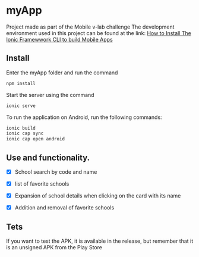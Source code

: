 # myApp
Project made as part of the Mobile v-lab challenge 
The development environment used in this project can be found at the link: [How to Install The Ionic Framewwork CLI to build Mobile Apps](https://ionicframework.com/docs/intro/cli)

## Install 
Enter the myApp folder and run the command

```bash
npm install 
```


Start the server using the command
```bash
ionic serve
```



To run the application on Android, run the following commands:
```bash
ionic build
ionic cap sync
ionic cap open android

```
## Use and functionality.

- [x] School search by code and name
- [x] list of favorite schools
- [x] Expansion of school details when clicking on the card with its name
- [x] Addition and removal of favorite schools




## Tets 
If you want to test the APK, it is available in the release, but remember that it is an unsigned APK from the Play Store
